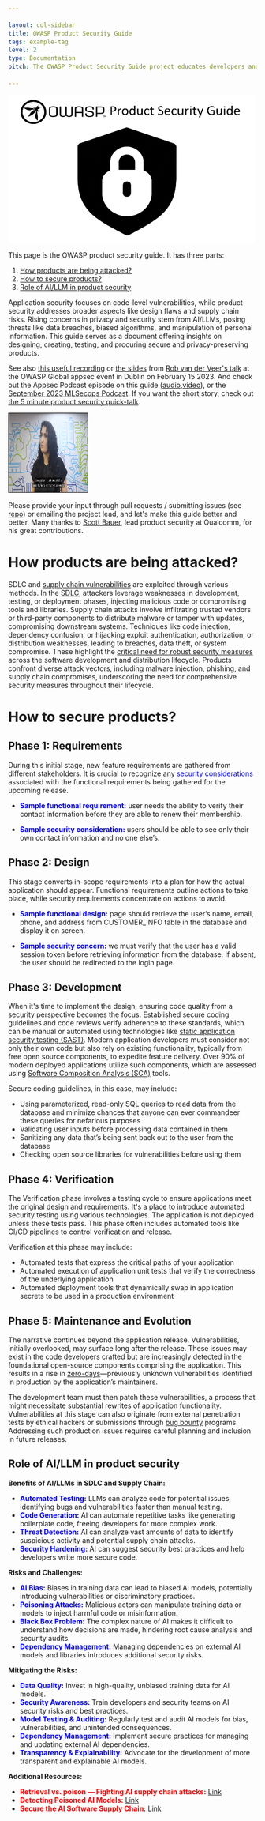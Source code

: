 ```yaml
---

layout: col-sidebar
title: OWASP Product Security Guide
tags: example-tag
level: 2
type: Documentation
pitch: The OWASP Product Security Guide project educates developers and organizations on security considerations for various products, offering a curated list of vulnerabilities and promoting awareness and solutions within the development community.

---
```


<img src="Asset/OWASP Product Security Guide Logo.png" width="500" height ="300">

This page is the OWASP product security guide. It has three parts:  
1. [How products are being attacked?](#how-products-are-being-attacked?)  
2. [How to secure products?](#how-to-secure-products?)
3. [Role of AI/LLM in product security](#role-of-AI/LLM-product-security)  
  
Application security focuses on code-level vulnerabilities, while product security addresses broader aspects like design flaws and supply chain risks. Rising concerns in privacy and security stem from AI/LLMs, posing threats like data breaches, biased algorithms, and manipulation of personal information. This guide serves as a document offering insights on designing, creating, testing, and procuring secure and privacy-preserving products.

See also [this useful recording](https://youtu.be/ol-z_ShulCc?si=xmPFkpjrwrxNYQSX) or [the slides](https://github.com/OWASP/www-project-ai-security-and-privacy-guide/blob/main/assets/images/20230215-Rob-AIsecurity-Appsec-ForSharing.pdf?raw=true) from [Rob van der Veer's talk](https://sched.co/1F9DT) at the OWASP Global appsec event in Dublin on February 15 2023. And check out the Appsec Podcast episode on this guide ([audio](https://www.buzzsprout.com/1730684/12313155-rob-van-der-veer-owasp-ai-security-privacy-guide),[video](https://www.youtube.com/watch?v=SLdn3AwlCAk&)), or the [September 2023 MLSecops Podcast](https://mlsecops.com/podcast/a-holistic-approach-to-understanding-the-ai-lifecycle-and-securing-ml-systems-protecting-ai-through-people-processes-technology). If you want the short story, check out [the 5 minute product security quick-talk](https://youtu.be/D6YRQYHVHao?si=Ua_TG5tqy_YiYaVG).

<p align="left"><a href="https://youtu.be/D6YRQYHVHao?si=cMom_KcEa4sIVt6k" target="_blank" rel="noopener noreferrer"><img src="Asset/talkvideo.jpeg" width="160" height="160" border="1"/> </a></p>


Please provide your input through pull requests / submitting issues (see [repo](https://owasp.org/www-project-product-security-guide/#)) or emailing the project lead, and let's make this guide better and better. Many thanks to [Scott Bauer](https://www.linkedin.com/in/scott-bauer-90a55531/overlay/about-this-profile/), lead product security at Qualcomm, for his great contributions.

# How products are being attacked?
SDLC and [supply chain vulnerabilities](https://www.fortinet.com/resources/cyberglossary/supply-chain-attacks) are exploited through various methods. In the [SDLC](https://mediasmarts.ca/digital-media-literacy/digital-issues/cyber-security/cyber-security-software-threats), attackers leverage weaknesses in development, testing, or deployment phases, injecting malicious code or compromising tools and libraries. Supply chain attacks involve infiltrating trusted vendors or third-party components to distribute malware or tamper with updates, compromising downstream systems. Techniques like code injection, dependency confusion, or hijacking exploit authentication, authorization, or distribution weaknesses, leading to breaches, data theft, or system compromise. These highlight the [critical need for robust security measures](https://jfrog.com/blog/the-importance-of-prioritizing-product-security/) across the software development and distribution lifecycle. Products confront diverse attack vectors, including malware injection, phishing, and supply chain compromises, underscoring the need for comprehensive security measures throughout their lifecycle.

#  How to secure products?

## Phase 1: Requirements

During this initial stage, new feature requirements are gathered from different stakeholders. It is crucial to recognize any <span style="color:blue">security considerations</span> associated with the functional requirements being gathered for the upcoming release.

- **<span style="color:blue">Sample functional requirement:</span>** user needs the ability to verify their contact information before they are able to renew their membership.

- **<span style="color:blue">Sample security consideration:</span>** users should be able to see only their own contact information and no one else’s.

## Phase 2: Design

This stage converts in-scope requirements into a plan for how the actual application should appear. Functional requirements outline actions to take place, while security requirements concentrate on actions to avoid.

- **<span style="color:blue">Sample functional design:</span>** page should retrieve the user’s name, email, phone, and address from CUSTOMER_INFO table in the database and display it on screen.

- **<span style="color:blue">Sample security concern:</span>** we must verify that the user has a valid session token before retrieving information from the database. If absent, the user should be redirected to the login page.

## Phase 3: Development

When it's time to implement the design, ensuring code quality from a security perspective becomes the focus. Established secure coding guidelines and code reviews verify adherence to these standards, which can be manual or automated using technologies like [static application security testing (SAST)](https://en.wikipedia.org/wiki/Static_application_security_testing). Modern application developers must consider not only their own code but also rely on existing functionality, typically from free open source components, to expedite feature delivery. Over 90% of modern deployed applications utilize such components, which are assessed using [Software Composition Analysis (SCA)](https://www.g2.com/categories/software-composition-analysis) tools.

Secure coding guidelines, in this case, may include:  
- Using parameterized, read-only SQL queries to read data from the database and minimize chances that anyone can ever commandeer these queries for nefarious purposes  
- Validating user inputs before processing data contained in them  
- Sanitizing any data that’s being sent back out to the user from the database  
- Checking open source libraries for vulnerabilities before using them

## Phase 4: Verification

The Verification phase involves a testing cycle to ensure applications meet the original design and requirements. It's a place to introduce automated security testing using various technologies. The application is not deployed unless these tests pass. This phase often includes automated tools like CI/CD pipelines to control verification and release.

Verification at this phase may include:  
- Automated tests that express the critical paths of your application  
- Automated execution of application unit tests that verify the correctness of the underlying application  
- Automated deployment tools that dynamically swap in application secrets to be used in a production environment

## Phase 5: Maintenance and Evolution

The narrative continues beyond the application release. Vulnerabilities, initially overlooked, may surface long after the release. These issues may exist in the code developers crafted but are increasingly detected in the foundational open-source components comprising the application. This results in a rise in [zero-days](https://en.wikipedia.org/wiki/Zero-day_(computing))—previously unknown vulnerabilities identified in production by the application’s maintainers.

The development team must then patch these vulnerabilities, a process that might necessitate substantial rewrites of application functionality. Vulnerabilities at this stage can also originate from external penetration tests by ethical hackers or submissions through [bug bounty](https://hackerone.com/bug-bounty-programs) programs. Addressing such production issues requires careful planning and inclusion in future releases.

## Role of AI/LLM in product security

**Benefits of AI/LLMs in SDLC and Supply Chain:**

- <span style="color:blue">**Automated Testing:**</span> LLMs can analyze code for potential issues, identifying bugs and vulnerabilities faster than manual testing.
- <span style="color:blue">**Code Generation:**</span> AI can automate repetitive tasks like generating boilerplate code, freeing developers for more complex work.
- <span style="color:blue">**Threat Detection:**</span> AI can analyze vast amounts of data to identify suspicious activity and potential supply chain attacks.
- <span style="color:blue">**Security Hardening:**</span> AI can suggest security best practices and help developers write more secure code.

**Risks and Challenges:**

- <span style="color:blue">**AI Bias:**</span> Biases in training data can lead to biased AI models, potentially introducing vulnerabilities or discriminatory practices.
- <span style="color:blue">**Poisoning Attacks:**</span> Malicious actors can manipulate training data or models to inject harmful code or misinformation.
- <span style="color:blue">**Black Box Problem:**</span> The complex nature of AI makes it difficult to understand how decisions are made, hindering root cause analysis and security audits.
- <span style="color:blue">**Dependency Management:**</span> Managing dependencies on external AI models and libraries introduces additional security risks.

**Mitigating the Risks:**

- <span style="color:blue">**Data Quality:**</span> Invest in high-quality, unbiased training data for AI models.
- <span style="color:blue">**Security Awareness:**</span> Train developers and security teams on AI security risks and best practices.
- <span style="color:blue">**Model Testing & Auditing:**</span> Regularly test and audit AI models for bias, vulnerabilities, and unintended consequences.
- <span style="color:blue">**Dependency Management:**</span> Implement secure practices for managing and updating external AI dependencies.
- <span style="color:blue">**Transparency & Explainability:**</span> Advocate for the development of more transparent and explainable AI models.

**Additional Resources:**

- <span style="color:red">**Retrieval vs. poison — Fighting AI supply chain attacks:**</span> [Link](https://www.elastic.co/security-labs/elastic-users-protected-from-suddenicon-supply-chain-attack)
- <span style="color:red">**Detecting Poisoned AI Models:**</span> [Link](https://arxiv.org/pdf/2204.00032)
- <span style="color:red">**Secure the AI Software Supply Chain:**</span> [Link](https://www.linuxfoundation.org/resources/publications/open-source-software-supply-chain-security)
